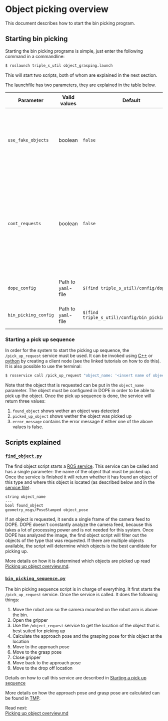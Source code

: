 # Object picking overview
This document describes how to start the bin picking program.

## Starting bin picking
Starting the bin picking programs is simple, just enter the following command in a commandline:
```bash
$ roslaunch triple_s_util object_grasping.launch
```

This will start two scripts, both of whom are explained in the next section.

The launchfile has two parameters, they are explained in the table below.

| Parameter | Valid values | Default | Explanation |
|---|---|---|---|
| `use_fake_objects` | boolean | `false` | If enabled, a random position will be chosen as object location, instead of relying on data from DOPE |
| `cont_requests` | boolean | `false` | If enabled, it is not necessary to manually request for an object to be picked up. The system will randomly try to pick up one of the registered objects. (See [Configuring DOPE](Configuring%20DOPE.md)) |
| `dope_config` | Path to `yaml`-file | `$(find triple_s_util)/config/dope.yaml` | Path to [DOPE configuration](Configuring%20DOPE.md) file |
| `bin_picking_config` | Path to `yaml`-file | `$(find triple_s_util)/config/bin_picking.yaml` | Path to [bin picking configuration](Configuring%20bin%20picking.md) file |

### Starting a pick up sequence
In order for the system to start the picking up sequence, the `/pick_up_request` service must be used. It can be invoked using [C++](http://wiki.ros.org/ROS/Tutorials/WritingServiceClient%28c%2B%2B%29) or [python](http://wiki.ros.org/ROS/Tutorials/WritingServiceClient%28python%29) by creating a client node (see the linked tutorials on how to do this). It is also possible to use the terminal:
```bash
$ rosservice call /pick_up_request "object_name: '<insert name of object here>'"
```
Note that the object that is requested can be put in the `object_name` parameter. The object must be configured in DOPE in order to be able to pick up the object. Once the pick up sequence is done, the service will return three values:
 1. `found_object` shows wether an object was detected
 2. `picked_up_object` shows wether the object was picked up
 3. `error_message` contains the error message if either one of the above values is false.

## Scripts explained

### [`find_object.py`](../triple_s_util/scripts/bin_picking/find_object.py)
The find object script starts a [ROS service](http://wiki.ros.org/Services). This service can be called and has a single parameter: the name of the object that must be picked up. Once the service is finished it will return whether it has found an object of this type and where this object is located (as described below and in the [service file](../triple_s_util/srv/ObjectRequest.srv)).

```
string object_name
---
bool found_object
geometry_msgs/PoseStamped object_pose
```

If an object is requested, it sends a single frame of the camera feed to DOPE. DOPE doesn't constantly analyze the camera feed, because this takes a lot of processing power and is not needed for this system. Once DOPE has analyzed the image, the find object script will filter out the objects of the type that was requested. If there are multiple objects available, the script will determine which objects is the best candidate for picking up.

More details on how it is determined which objects are picked up read [Picking up object overview.md](Picking%20up%20object%20overview.md).

### [`bin_picking_sequence.py`](../triple_s_util/scripts/bin_picking/bin_picking_sequence.py)

The bin picking sequence script is in charge of everything. It first starts the `/pick_up_request` service. Once the service is called. It does the following things:
 1. Move the robot arm so the camera mounted on the robot arm is above the bin.
 2. Open the gripper
 3. Use the `/object_request` service to get the location of the object that is best suited for picking up
 4. Calculate the approach pose and the grasping pose for this object at the location
 5. Move to the approach pose
 6. Move to the grasp pose
 7. Close gripper
 8. Move back to the approach pose
 9. Move to the drop off location

Details on how to call this service are described in [Starting a pick up sequence](#starting-a-pick-up-sequence)

More details on how the approach pose and grasp pose are calculated can be found in [TMP](#TODO).

Read next:  
[Picking up object overview.md](Picking%20up%20object%20overview.md)